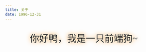 ```yaml
---
title: 关于
date: 1996-12-31
---
```

 <p style="font-size: 30px;text-align: center; font-family: 'Orbitron'; text-shadow: 0 0 1px #fff, 0 0 5px #fff, 0 0 15px #fb8c00; ">你好鸭，我是一只前端狗~</p>
